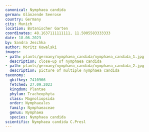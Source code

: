 ```yaml
---
canonical: Nymphaea candida
german: Glänzende Seerose
country: Germany
city: Munich
location: Botanischer Garten
coordinates: 48.1637111111111, 11.5005583333333
date: 18.06.2023
by: Sandra Jeschka
author: Moritz Kowalski
images:
- path: plants/germany/nymphaea_candida/nymphaea_candida_1.jpg
  description: close-up of nymphaea candida
- path: plants/germany/nymphaea_candida/nymphaea_candida_2.jpg
  description: picture of multiple nymphaea candida
taxonomy:
  gbifkey: 7410966
  fetched: 27.09.2023
  kingdom: Plantae
  phylum: Tracheophyta
  class: Magnoliopsida
  order: Nymphaeales
  family: Nymphaeaceae
  genus: Nymphaea
  species: Nymphaea candida
scientific: Nymphaea candida C.Presl
---
```

